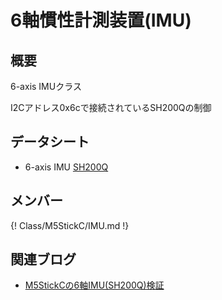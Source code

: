 # 6軸慣性計測装置(IMU)

## 概要

6-axis IMUクラス

I2Cアドレス0x6cで接続されているSH200Qの制御

## データシート

- 6-axis IMU [SH200Q](https://github.com/m5stack/M5-Schematic/blob/master/Core/SH200Q.pdf)


## メンバー

{! Class/M5StickC/IMU.md !}









## 関連ブログ
- [M5StickCの6軸IMU(SH200Q)検証](https://lang-ship.com/blog/?p=570)


